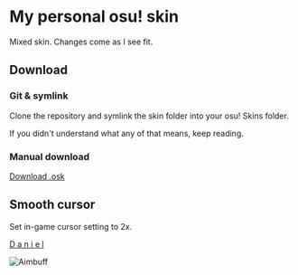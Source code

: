 # My personal osu! skin

Mixed skin. Changes come as I see fit.

## Download

### Git & symlink

Clone the repository and symlink the skin folder into your osu! Skins folder.

If you didn't understand what any of that means, keep reading.

### Manual download

[Download .osk](https://raw.githubusercontent.com/SnowLire/snow-personal/master/snow-personal.osk)

## Smooth cursor

Set in-game cursor setting to 2x.

[D a n i e l](https://osu.ppy.sh/users/9464550)

![Aimbuff](/github-assets/aimbuff.png)
